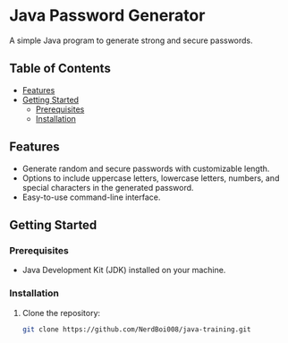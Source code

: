# Java Password Generator

A simple Java program to generate strong and secure passwords.

## Table of Contents

- [Features](#features)
- [Getting Started](#getting-started)
  - [Prerequisites](#prerequisites)
  - [Installation](#installation)
<!-- - [Usage](#usage) -->
<!-- - [Configuration](#configuration) -->

## Features

- Generate random and secure passwords with customizable length.
- Options to include uppercase letters, lowercase letters, numbers, and special characters in the generated password.
- Easy-to-use command-line interface.

## Getting Started

### Prerequisites

- Java Development Kit (JDK) installed on your machine.

### Installation

1. Clone the repository:

   ```bash
   git clone https://github.com/NerdBoi008/java-training.git
